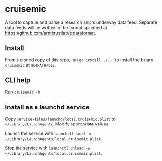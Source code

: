 # cruisemic

A tool to capture and parse a research ship's underway data feed.
Separate data feeds will be written in the format specified at https://github.com/armbrustlab/tsdataformat.

## Install

From a cloned copy of this repo,
run `go install ./...` to install the binary `cruisemic` at `$GOPATH/bin`.

## CLI help

Run `cruisemic -h`

## Install as a launchd service

Copy `service-files/launchd/local.cruisemic.plist` to `~/Library/LaunchAgents`.
Modify appropriate values.

Launch the service with `launchctl load -w ~/Library/LaunchAgents/local.cruisemic.plist`.

Stop the service with `launchctl unload -w ~/Library/LaunchAgents/local.cruisemic.plist`.
